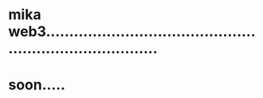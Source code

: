 # mika web3.............................................................................
# soon.....
